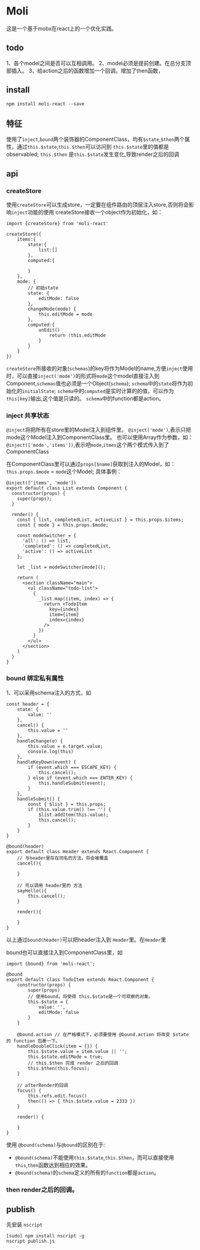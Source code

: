 # Moli
这是一个基于mobx在react上的一个优化实践。

## todo
1、各个model之间是否可以互相调用。
2、model必须是提前创建。在总分支顶部插入。
3、给action之后的函数增加一个回调。增加了then函数，

## install

```
npm install moli-react --save
```

## 特征
使用了`inject`,`bound`两个装饰器的ComponentClass，均有`$state`,`$then`两个属性，通过`this.$state`,`this.$then`可以访问到
`this.$state`里的值都是observabled;
`this.$then` 是`this.$state`发生变化,导致render之后的回调

## api
### createStore 
使用`createStore`可以生成store，一定要在组件路由的顶层注入store,否则将会影响`inject`功能的使用
createStore接收一个object作为初始化，如：
```
import {createStore} from 'moli-react'

createStore({
    items:{
        state:{
            list:[]
        },
        computed:{
            
        }
    },
    mode: {
        // 初始state
        state: {
            editMode: false
        },
        changeMode(mode) {
            this.editMode = mode
        },
        computed:{
            unEdit()
                return !this.editMode
            }
        }
    }
})
```
`createStore`所接收的对象(`schemas`)的key将作为Model的name,方便`inject`使用时，可以直接`inject('mode')`的形式将`mode`这个model直接注入到Component,`schemas`值也必须是一个Object(`schema`);
`schema`中的`state`将作为初始化的`initialState`;
`schema`中的`computed`是实时计算的的值，可以作为`this[key]`输出,这个值是只读的。
`schema`中的function都是action。

### inject 共享状态
`@inject`将把所有在store里的Model注入到组件里。
`@inject('mode')`,表示只把mode这个Model注入到ComponentClass里。
也可以使用Array作为参数，如：
`@inject(['mode','items'])`,表示吧`mode`,`itmes`这个两个模式传入到了ComponentClass

在ComponentClass里可以通过`props[$name]`获取到注入的Model，如：`this.props.$mode` = `mode`这个Model;
具体事例：
```React
@inject(['items', 'mode'])
export default class List extends Component {
  constructor(props) {
    super(props);
  }

  render() {
    const { list, completedList, activeList } = this.props.$items;
    const { mode } = this.props.$mode;

    const modeSwitcher = {
      'all': () => list,
      'completed': () => completedList,
      'active': () => activeList
    };

    let _list = modeSwitcher[mode]();

    return (
      <section className="main">
        <ul className="todo-list">
          {
            _list.map((item, index) => {
              return <TodoItem
                key={index}
                item={item}
                index={index}
              />
            })
          }
        </ul>
      </section>
    )
  }
}
```

### bound 绑定私有属性
1、可以采用schema注入的方式，如
```
const header = {
    state: {
        value: ''
    },
    cancel() {
        this.value = ''
    },
    handleChange(e) {
        this.value = e.target.value;
        console.log(this)
    },
    handleKeyDown(event) {
        if (event.which === ESCAPE_KEY) {
            this.cancel();
        } else if (event.which === ENTER_KEY) {
            this.handleSubmit(event);
        }
    },
    handleSubmit() {
        const { $list } = this.props;
        if (this.value.trim() !== '') {
            $list.addItem(this.value);
            this.cancel();
        }
    }
}

@bound(header)
export default class Header extends React.Component {
    // 与header里存在同名的方法，将会被覆盖
    cancel(){

    }

    // 可以调用 header里的 方法
    sayHello(){
        this.cancel();
    }

    render(){

    }
}

```

以上通过`bound(header)`可以把header注入到 `Header`里。在`Header`里

bound也可以直接注入到ComponentClass里，如

```
import {bound} from 'moli-react';

@bound
export default class TodoItem extends React.Component {
    constructor(props) {
        super(props)
        // 使用bound，将使得 this.$state是一个可观察的对象。
        this.$state = {
            value: '',
            editMode: false
        }
    }
    
    @bound.action // 在严格模式下，必须要使用 @bound.action 将改变 $state 的 function 包裹一下。
    handleDoubleClick(item = {}) {
        this.$state.value = item.value || '';
        this.$state.editMode = true;
        // this.$then 完成 render 之后的回调
        this.$then(this.focus);
    }

    // afterRender的回调
    focus() {
        this.refs.edit.focus()
        then(() => { this.$state.value = 2333 })
    }

    render() {

    }
}
 ```
使用 `@bound(schema)`与`@bound`的区别在于:
* `@bound(schema)`不能使用`this.$state`,`this.$then`，而可以直接使用`this`,`then`函数达到相应的效果。
* `@bound(schema)`的`schema`定义的所有的`function`都是`action`。

### then render之后的回调。


## publish

先安装 `nscript`
```
[sudo] npm install nscript -g
nscript publish.js
```
